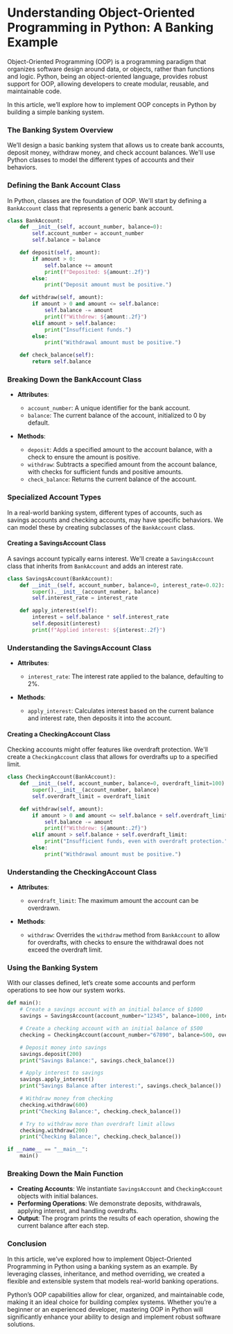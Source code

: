 # Understanding Object-Oriented Programming in Python: A Banking Example

Object-Oriented Programming (OOP) is a programming paradigm that organizes software design around data, or objects, rather than functions and logic. Python, being an object-oriented language, provides robust support for OOP, allowing developers to create modular, reusable, and maintainable code. 

In this article, we’ll explore how to implement OOP concepts in Python by building a simple banking system.

### The Banking System Overview

We’ll design a basic banking system that allows us to create bank accounts, deposit money, withdraw money, and check account balances. We'll use Python classes to model the different types of accounts and their behaviors.

### Defining the Bank Account Class

In Python, classes are the foundation of OOP. We'll start by defining a `BankAccount` class that represents a generic bank account.

```python
class BankAccount:
    def __init__(self, account_number, balance=0):
        self.account_number = account_number
        self.balance = balance

    def deposit(self, amount):
        if amount > 0:
            self.balance += amount
            print(f"Deposited: ${amount:.2f}")
        else:
            print("Deposit amount must be positive.")

    def withdraw(self, amount):
        if amount > 0 and amount <= self.balance:
            self.balance -= amount
            print(f"Withdrew: ${amount:.2f}")
        elif amount > self.balance:
            print("Insufficient funds.")
        else:
            print("Withdrawal amount must be positive.")

    def check_balance(self):
        return self.balance
```

### Breaking Down the BankAccount Class

- **Attributes**:
    - `account_number`: A unique identifier for the bank account.
    - `balance`: The current balance of the account, initialized to 0 by default.

- **Methods**:
    - `deposit`: Adds a specified amount to the account balance, with a check to ensure the amount is positive.
    - `withdraw`: Subtracts a specified amount from the account balance, with checks for sufficient funds and positive amounts.
    - `check_balance`: Returns the current balance of the account.

### Specialized Account Types

In a real-world banking system, different types of accounts, such as savings accounts and checking accounts, may have specific behaviors. We can model these by creating subclasses of the `BankAccount` class.

#### Creating a SavingsAccount Class

A savings account typically earns interest. We'll create a `SavingsAccount` class that inherits from `BankAccount` and adds an interest rate.

```python
class SavingsAccount(BankAccount):
    def __init__(self, account_number, balance=0, interest_rate=0.02):
        super().__init__(account_number, balance)
        self.interest_rate = interest_rate

    def apply_interest(self):
        interest = self.balance * self.interest_rate
        self.deposit(interest)
        print(f"Applied interest: ${interest:.2f}")
```

### Understanding the SavingsAccount Class

- **Attributes**:
    - `interest_rate`: The interest rate applied to the balance, defaulting to 2%.

- **Methods**:
    - `apply_interest`: Calculates interest based on the current balance and interest rate, then deposits it into the account.

#### Creating a CheckingAccount Class

Checking accounts might offer features like overdraft protection. We'll create a `CheckingAccount` class that allows for overdrafts up to a specified limit.

```python
class CheckingAccount(BankAccount):
    def __init__(self, account_number, balance=0, overdraft_limit=100):
        super().__init__(account_number, balance)
        self.overdraft_limit = overdraft_limit

    def withdraw(self, amount):
        if amount > 0 and amount <= self.balance + self.overdraft_limit:
            self.balance -= amount
            print(f"Withdrew: ${amount:.2f}")
        elif amount > self.balance + self.overdraft_limit:
            print("Insufficient funds, even with overdraft protection.")
        else:
            print("Withdrawal amount must be positive.")
```

### Understanding the CheckingAccount Class

- **Attributes**:
    - `overdraft_limit`: The maximum amount the account can be overdrawn.

- **Methods**:
    - `withdraw`: Overrides the `withdraw` method from `BankAccount` to allow for overdrafts, with checks to ensure the withdrawal does not exceed the overdraft limit.

### Using the Banking System

With our classes defined, let’s create some accounts and perform operations to see how our system works.

```python
def main():
    # Create a savings account with an initial balance of $1000
    savings = SavingsAccount(account_number="12345", balance=1000, interest_rate=0.05)

    # Create a checking account with an initial balance of $500
    checking = CheckingAccount(account_number="67890", balance=500, overdraft_limit=200)

    # Deposit money into savings
    savings.deposit(200)
    print("Savings Balance:", savings.check_balance())

    # Apply interest to savings
    savings.apply_interest()
    print("Savings Balance after interest:", savings.check_balance())

    # Withdraw money from checking
    checking.withdraw(600)
    print("Checking Balance:", checking.check_balance())

    # Try to withdraw more than overdraft limit allows
    checking.withdraw(200)
    print("Checking Balance:", checking.check_balance())

if __name__ == "__main__":
    main()
```

### Breaking Down the Main Function

- **Creating Accounts**: We instantiate `SavingsAccount` and `CheckingAccount` objects with initial balances.
- **Performing Operations**: We demonstrate deposits, withdrawals, applying interest, and handling overdrafts.
- **Output**: The program prints the results of each operation, showing the current balance after each step.

### Conclusion

In this article, we’ve explored how to implement Object-Oriented Programming in Python using a banking system as an example. By leveraging classes, inheritance, and method overriding, we created a flexible and extensible system that models real-world banking operations.

Python’s OOP capabilities allow for clear, organized, and maintainable code, making it an ideal choice for building complex systems. Whether you’re a beginner or an experienced developer, mastering OOP in Python will significantly enhance your ability to design and implement robust software solutions.